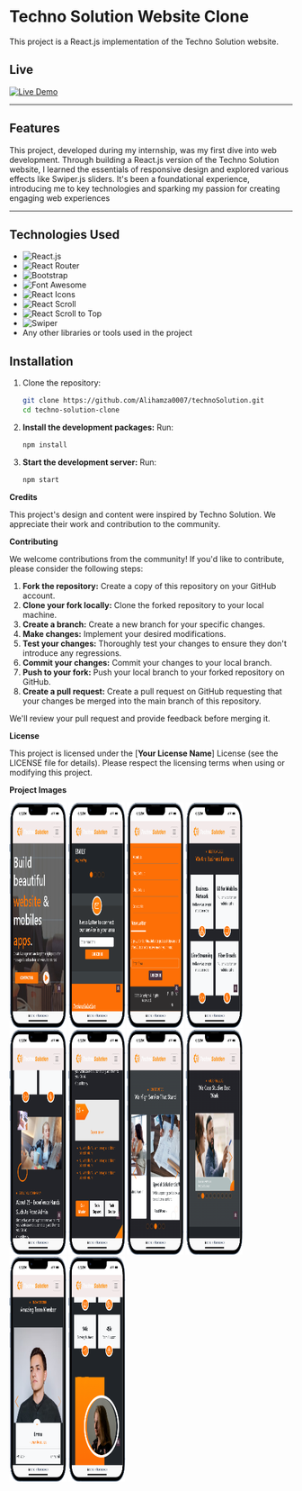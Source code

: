 # Techno Solution Website Clone

This project is a React.js implementation of the Techno Solution website.

## Live

[![Live Demo](https://img.shields.io/badge/Live-Demo-blue?style=for-the-badge&logo=react)](https://techno-im5l.onrender.com)

---

## Features

This project, developed during my internship, was my first dive into web development. Through building a React.js version of the Techno Solution website, I learned the essentials of responsive design and explored various effects like Swiper.js sliders. It's been a foundational experience, introducing me to key technologies and sparking my passion for creating engaging web experiences

---

## Technologies Used

- ![React.js](https://img.shields.io/badge/-React.js-61DAFB?style=flat&logo=react&logoColor=white)
- ![React Router](https://img.shields.io/badge/-React%20Router-CA4245?style=flat&logo=react-router&logoColor=white)
- ![Bootstrap](https://img.shields.io/badge/-Bootstrap-563D7C?style=flat&logo=bootstrap&logoColor=white)
- ![Font Awesome](https://img.shields.io/badge/-Font%20Awesome-339AF0?style=flat&logo=font-awesome&logoColor=white)
- ![React Icons](https://img.shields.io/badge/-React%20Icons-61DAFB?style=flat&logo=react&logoColor=white)
- ![React Scroll](https://img.shields.io/badge/-React%20Scroll-61DAFB?style=flat&logo=react&logoColor=white)
- ![React Scroll to Top](https://img.shields.io/badge/-React%20Scroll%20to%20Top-61DAFB?style=flat&logo=react&logoColor=white)
- ![Swiper](https://img.shields.io/badge/-Swiper-6332C9?style=flat&logo=swiper&logoColor=white)
- Any other libraries or tools used in the project

## Installation

1. Clone the repository:

   ```bash
   git clone https://github.com/Alihamza0007/technoSolution.git
   cd techno-solution-clone
   ```

2. **Install the development packages:** Run:

   ```bash
   npm install
   ```

3. **Start the development server:** Run:

   ```bash
   npm start
   ```

**Credits**

This project's design and content were inspired by Techno Solution. We appreciate their work and contribution to the community.

**Contributing**

We welcome contributions from the community! If you'd like to contribute, please consider the following steps:

1. **Fork the repository:** Create a copy of this repository on your GitHub account.
2. **Clone your fork locally:** Clone the forked repository to your local machine.
3. **Create a branch:** Create a new branch for your specific changes.
4. **Make changes:** Implement your desired modifications.
5. **Test your changes:** Thoroughly test your changes to ensure they don't introduce any regressions.
6. **Commit your changes:** Commit your changes to your local branch.
7. **Push to your fork:** Push your local branch to your forked repository on GitHub.
8. **Create a pull request:** Create a pull request on GitHub requesting that your changes be merged into the main branch of this repository.

We'll review your pull request and provide feedback before merging it.

**License**

This project is licensed under the [**Your License Name**] License (see the LICENSE file for details). Please respect the licensing terms when using or modifying this project.

**Project Images**

<div class="d-flex">

<img src="./ShowCase/11.png"  width="20%" height="400px"  />
<img src="./ShowCase/10.png"  width="20%" height="400px"  />
<img src="./ShowCase/2.png"  width="20%" height="400px"  />
<img src="./ShowCase/3.png"  width="20%" height="400px"  />
<img src="./ShowCase/4.png"  width="20%" height="400px"  />
<img src="./ShowCase/5.png"  width="20%" height="400px"  />
<img src="./ShowCase/6.png"  width="20%" height="400px"  />
<img src="./ShowCase/7.png"  width="20%" height="400px"  />
<img src="./ShowCase/8.png"  width="20%" height="400px"  />
<img src="./ShowCase/9.png"  width="20%" height="400px"  />

</div>
